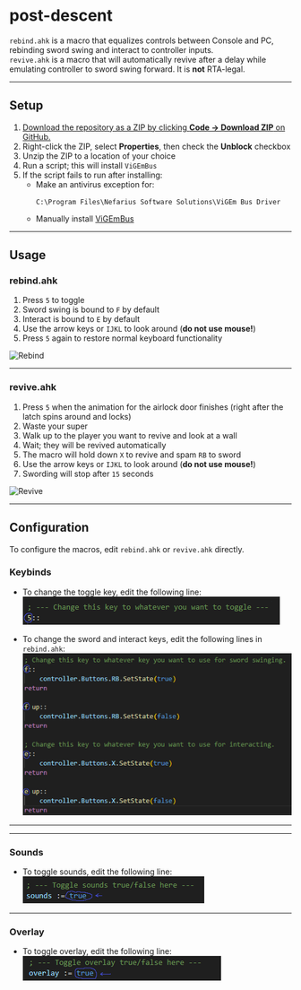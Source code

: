 # post-descent

`rebind.ahk` is a macro that equalizes controls between Console and PC, rebinding sword swing and interact to controller inputs.  
`revive.ahk` is a macro that will automatically revive after a delay while emulating controller to sword swing forward. It is **not** RTA-legal.

---

## Setup

1. [Download the repository as a ZIP by clicking **Code → Download ZIP** on GitHub.](https://github.com/Alice42069/post-descent/archive/refs/heads/main.zip)
2. Right-click the ZIP, select **Properties**, then check the **Unblock** checkbox  
3. Unzip the ZIP to a location of your choice  
4. Run a script; this will install `ViGEmBus`  
5. If the script fails to run after installing:  
   - Make an antivirus exception for:  
     ```
     C:\Program Files\Nefarius Software Solutions\ViGEm Bus Driver
     ```  
   - Manually install [ViGEmBus](https://github.com/nefarius/ViGEmBus/releases)  

---

## Usage

### rebind.ahk

1. Press `5` to toggle  
2. Sword swing is bound to `F` by default  
3. Interact is bound to `E` by default  
4. Use the arrow keys or `IJKL` to look around (**do not use mouse!**)  
5. Press `5` again to restore normal keyboard functionality  

![Rebind](Resources/rebind.gif)

---

### revive.ahk

1. Press `5` when the animation for the airlock door finishes (right after the latch spins around and locks)  
2. Waste your super
3. Walk up to the player you want to revive and look at a wall  
4. Wait; they will be revived automatically
5. The macro will hold down `X` to revive and spam `RB` to sword  
6. Use the arrow keys or `IJKL` to look around (**do not use mouse!**)  
7. Swording will stop after `15` seconds  

![Revive](Resources/revive.gif)

---

## Configuration

To configure the macros, edit `rebind.ahk` or `revive.ahk` directly.

### Keybinds

- To change the toggle key, edit the following line:  
![Toggle](Resources/toggle.png)

- To change the sword and interact keys, edit the following lines in `rebind.ahk`:  
![Sword Interact](Resources/sword-interact.png)

---

---

### Sounds

- To toggle sounds, edit the following line:  
![Sounds](Resources/sounds.png)

---

### Overlay

- To toggle overlay, edit the following line:  
![Overlay](Resources/overlay.png)

